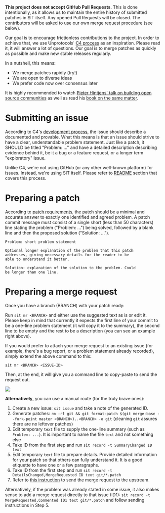 **This project does not accept GitHub Pull Requests**. This is done intentionally,
as it allows us to maintain the entire history of submitted patches in SIT itself. Any
opened Pull Requests will be closed. The contributors will be asked to use our
own merge request procedure (see below).

Our goal is to encourage frictionless contributions to the project. In order to
achieve that, we use Unprotocols' [C4 process](https://rfc.unprotocols.org/spec:1/C4)
as an inspiration. Please read it, it will answer a lot of questions. Our goal is to
merge patches as quickly as possible and make new stable releases regularly.

In a nutshell, this means:

* We merge patches rapidly (try!)
* We are open to diverse ideas
* We prefer code now over consensus later

It is highly recommended to watch [Pieter Hintjens' talk on building open
source communities](https://www.youtube.com/watch?v=uzxcILudFWM) as well as
read his [book on the same
matter](https://www.gitbook.com/book/hintjens/social-architecture/details).

# Submitting an issue

According to C4's [development process](https://rfc.unprotocols.org/spec:1/C4#24-development-process),
the issue should describe a documented and provable. What this means is that an
issue should strive to have a clear, understandable problem statement. Just like
a patch, it SHOULD be titled "Problem: ..." and have a detailed description
describing evidence behind it, be it a bug or a feature request, or a longer
term "exploratory" issue.

Unlike C4, we're not using GitHub (or any other well-known platform) for issues.
Instead, we're using SIT itself. Please refer to [README](https://github.com/sit-it/sit#open-an-issue)
section that covers this process.

# Preparing a patch

According to [patch requirements](https://rfc.unprotocols.org/spec:1/C4#23-patch-requirements),
the patch should be a minimal and accurate answer to exactly one identified and
agreed problem. A patch commit message must consist of a single short (less
than 50 characters) line stating the problem ("Problem: ...") being solved,
followed by a blank line and then the proposed solution ("Solution: ...").

```
Problem: short problem statement

Optional longer explanation of the problem that this patch
addresses, giving necessary details for the reader to be
able to understand it better.

Solution: explanation of the solution to the problem. Could
be longer than one line.
```

# Preparing a merge request

Once you have a branch (BRANCH) with your patch ready:

Run `sit mr <BRANCH>` and either use the suggested text as is or edit it.
Please keep in mind that currently it expects the first
line of your commit to be a one-line problem statement
(it will copy it to the summary), the second line to be
empty and the rest to be a description (you can see
an example right above).

If you would prefer to attach your merge request to an existing issue (for
example, there's a bug report, or a problem statement already recorded), simply
extend the above command to this:

```
sit mr <BRANCH> <ISSUE-ID>
```

Then, at the end, it will give you a command line to copy-paste to send the
request out.

<img src="doc/merge_request.gif">

**Alternatively**, you can use a manual route (for the truly brave ones):

1. Create a new issue: `sit issue` and take a note of the generated ID.
2. Generate patches: `rm -rf git && git format-patch $(git merge-base --fork-point master <BRANCH>)..<BRANCH> -o git` (cleaning `git` assures there are no leftover patches)
2. Edit temporary `text` file to supply the one-line summary (such as `Problem: ...`).
   It is important to name the file `text` and not something else
3. Take ID from the first step and run `sit record -t SummaryChanged ID text`
4. Edit temporary `text` file to prepare details.
   Provide detailed information for your patch so that others can fully
   understand it. It is a good etiquette to have one or a few paragraphs.
4. Take ID from the first step and run `sit record -t DetailsChanged,MergeRequested ID text git/*.patch`
5. Refer to [this instruction](https://github.com/sit-it/sit#send-it-to-upstream) to send the merge request to the upstream.

Alternatively, if the problem was already stated in some issue, it also makes sense to add
a merge request directly to that issue (ID1): `sit record -t MergeRequested,Commented ID1 text git/*.patch` and follow sending instructions in Step 5.
